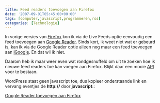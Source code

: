 ```yaml
---
title: Feed readers toevoegen aan Firefox
date: '2007-09-01T05:45:00+00:00'
tags: [computer,javascript,programmeren,rss]
categories: [Technologie]
---
```


In vorige versies van [Firefox](http://www.firefox.com/) kon ik via de Live Feeds optie eenvoudig een feed toevoegen aan [Google Reader](http://www.google.nl/reader/). Sinds kort, ik weet niet wat er gebeurd is, kan ik via de Google Reader optie alleen nog maar een feed toevoegen aan [iGoogle](http://www.google.nl/ig). En dat wil ik niet. 

Daarom heb ik maar weer even wat rondgesnuffeld om uit te zoeken hoe ik nieuwe feed readers toe kan voegen aan Firefox. Blijkt daar een mooie [API](http://developer.mozilla.org/en/docs/DOM:window.navigator.registerContentHandler) voor te bestaan.

WordPress staat geen javascript toe, dus kopieer onderstaande link en vervang eventjes de **http://** door **javascript:**:

[Google Reader toevoegen aan Firefox](http://window.navigator.registerContentHandler%28%27application/vnd.mozilla.maybe.feed%27,%27http://www.google.com/reader/view/feed/%s%27,%27Google%20Reader%27%29;)